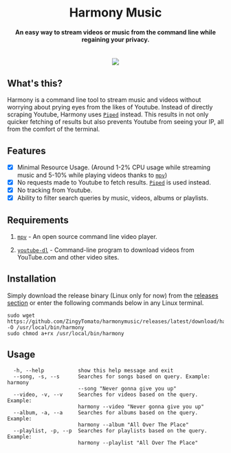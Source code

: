 <div align="center">
<h1>Harmony Music</h1>
<h4>An easy way to stream videos or music from the command line while regaining your privacy.</h4>
</div>

<div align="center" width="60%" height="auto">
  <br>
    <img src="Showcase/2022-04-22 11-47-05.gif">
</div>

## What's this?

Harmony is a command line tool to stream music and videos without worrying about prying eyes from the likes of Youtube. Instead of directly scraping Youtube, Harmony uses [`Piped`](https://github.com/TeamPiped/Piped) instead. This results in not only quicker fetching of results but also prevents Youtube from seeing your IP, all from the comfort of the terminal. 

## Features

- [x] Minimal Resource Usage. (Around 1-2% CPU usage while streaming music and 5-10% while playing videos thanks to [`mpv`](https://mpv.io))
- [x] No requests made to Youtube to fetch results. [`Piped`](https://github.com/TeamPiped/Piped) is used instead.
- [x] No tracking from Youtube.
- [x] Ability to filter search queries by music, videos, albums or playlists.

## Requirements

1. [`mpv`](https://mpv.io) - An open source command line video player.

2. [`youtube-dl`](https://github.com/ytdl-org/youtube-dl) - Command-line program to download videos from YouTube.com and other video sites.

## Installation

Simply download the release binary (Linux only for now) from the [releases section](https://github.com/ZingyTomato/harmonymusic/releases) or enter the following commands below in any Linux terminal.

```
sudo wget https://github.com/ZingyTomato/harmonymusic/releases/latest/download/harmony -O /usr/local/bin/harmony
sudo chmod a+rx /usr/local/bin/harmony
```

## Usage

```
  -h, --help           show this help message and exit
  --song, -s, --s      Searches for songs based on query. Example: harmony
                       --song "Never gonna give you up"
  --video, -v, --v     Searches for videos based on the query. Example:
                       harmony --video "Never gonna give you up"
  --album, -a, --a     Searches for albums based on the query. Example:
                       harmony --album "All Over The Place"
  --playlist, -p, --p  Searches for playlists based on the query. Example:
                       harmony --playlist "All Over The Place"
```
